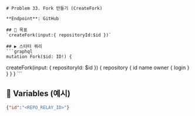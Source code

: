     # Problem 33. Fork 만들기 (CreateFork)

    **Endpoint**: GitHub

    ## 🎯 목표
    `createFork(input:{ repositoryId:$id })`

    ## ▶ 스타터 쿼리
    ```graphql
    mutation Fork($id: ID!) {
  createFork(input: { repositoryId: $id }) {
    repository { id name owner { login } }
  }
}
    ```
## 🔧 Variables (예시)
```json
{"id":"<REPO_RELAY_ID>"}
```
